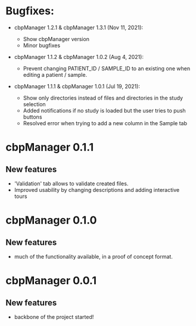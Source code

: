 # Bugfixes:

* cbpManager 1.2.1 & cbpManager 1.3.1 (Nov 11, 2021):
  - Show cbpManager version
  - Minor bugfixes

* cbpManager 1.1.2 & cbpManager 1.0.2 (Aug 4, 2021):
  - Prevent changing PATIENT_ID / SAMPLE_ID to an existing one when editing a patient / sample.

* cbpManager 1.1.1 & cbpManager 1.0.1 (Jul 19, 2021):
  - Show only directories instead of files and directories in the study selection
  - Added notifications if no study is loaded but the user tries to push buttons
  - Resolved error when trying to add a new column in the Sample tab

# cbpManager 0.1.1

## New features

* 'Validation' tab allows to validate created files.
* Improved usability by changing descriptions and adding interactive tours

# cbpManager 0.1.0

## New features

* much of the functionality available, in a proof of concept format.

# cbpManager 0.0.1

## New features

* backbone of the project started!
